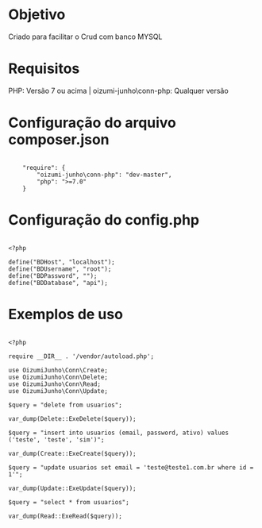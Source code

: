 # Objetivo
Criado para facilitar o Crud com banco MYSQL

# Requisitos
PHP: Versão 7 ou acima | oizumi-junho\conn-php: Qualquer versão

# Configuração do arquivo composer.json

```

    "require": {
        "oizumi-junho\conn-php": "dev-master",
        "php": ">=7.0"
    }

```

# Configuração do config.php

```

<?php

define("BDHost", "localhost");
define("BDUsername", "root");
define("BDPassword", "");
define("BDDatabase", "api");

```

# Exemplos de uso

```

<?php

require __DIR__ . '/vendor/autoload.php';

use OizumiJunho\Conn\Create;
use OizumiJunho\Conn\Delete;
use OizumiJunho\Conn\Read;
use OizumiJunho\Conn\Update;

$query = "delete from usuarios";

var_dump(Delete::ExeDelete($query));

$query = "insert into usuarios (email, password, ativo) values ('teste', 'teste', 'sim')";

var_dump(Create::ExeCreate($query));

$query = "update usuarios set email = 'teste@teste1.com.br where id = 1'";

var_dump(Update::ExeUpdate($query));

$query = "select * from usuarios";

var_dump(Read::ExeRead($query));

```
